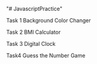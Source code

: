 "# JavascriptPractice"

Task 1 Background Color Changer

Task 2 BMI Calculator

Task 3 Digital Clock

Task4 Guess the Number Game
